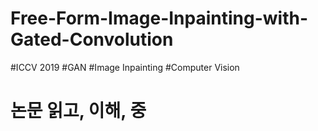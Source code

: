 # Free-Form-Image-Inpainting-with-Gated-Convolution
#ICCV 2019 #GAN #Image Inpainting #Computer Vision

# 논문 읽고, 이해,  중
